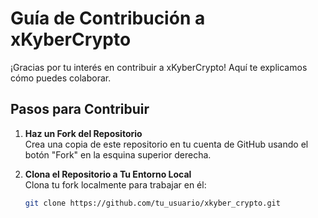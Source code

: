 # Guía de Contribución a xKyberCrypto

¡Gracias por tu interés en contribuir a xKyberCrypto! Aquí te explicamos cómo puedes colaborar.

## Pasos para Contribuir

1. **Haz un Fork del Repositorio**  
   Crea una copia de este repositorio en tu cuenta de GitHub usando el botón "Fork" en la esquina superior derecha.

2. **Clona el Repositorio a Tu Entorno Local**  
   Clona tu fork localmente para trabajar en él:
   ```bash
   git clone https://github.com/tu_usuario/xkyber_crypto.git
